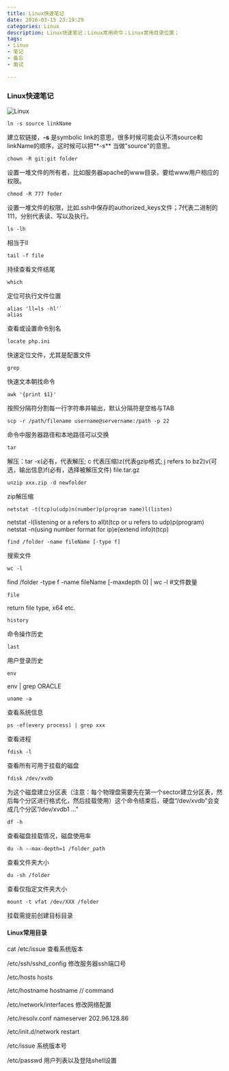 ```yaml
---
title: Linux快速笔记
date: 2016-03-15 23:19:29
categories: Linux
description: Linux快速笔记；Linux常用命令；Linux常用目录位置；
tags: 
- Linux
- 笔记
- 备忘
- 面试

---
```


### Linux快速笔记

![Linux](http://www.6188.com/upload_6188s/Small_paper/xitong/3174/s800/linux_014.jpg)

`ln -s source linkName`

建立软链接，**-s** 是symbolic link的意思，很多时候可能会认不清source和linkName的顺序，这时候可以把**-s** 当做"source"的意思。

`chown -R git:git folder`

设置一堆文件的所有者，比如服务器apache的www目录，要给www用户相应的权限。

`chmod -R 777 foder`

设置一堆文件的权限，比如.ssh中保存的authorized_keys文件；7代表二进制的111，分别代表读、写以及执行。

`ls -lh`

相当于ll

`tail -f file`

持续查看文件结尾

`which`

定位可执行文件位置

```
alias 'll=ls -hl'`
alias
```
查看或设置命令别名

`locate php.ini`

快速定位文件，尤其是配置文件

`grep`

快速文本朝找命令

`awk '{print $1}'`

按照分隔符分割每一行字符串并输出，默认分隔符是空格与TAB

`scp -r /path/filename username@servername:/path -p 22`

命令中服务器路径和本地路径可以交换

`tar`

解压：tar -x(必有，代表解压; c 代表压缩)z(代表gzip格式; j refers to bz2)v(可选，输出信息)f(必有，选择被解压文件) file.tar.gz 

`unzip xxx.zip -d newfolder`

zip解压缩

`netstat -t(tcp)u(udp)n(number)p(program name)l(listen)`

netstat -l(listening or a refers to all)t(tcp or u refers to udp)p(program)
netstat -n(using number format for ip)e(extend info)t(tcp)                    

`find /folder -name fileName [-type f]`

搜索文件

`wc -l`

find /folder -type f -name fileName [-maxdepth 0] | wc -l #文件数量

`file`

return file type, x64 etc.

`history`

命令操作历史

`last`

用户登录历史

`env`

env | grep ORACLE

`uname -a`

查看系统信息

`ps -ef(every process) | grep xxx`

查看进程

`fdisk -l`

查看所有可用于挂载的磁盘

`fdisk /dev/xvdb `

为这个磁盘建立分区表（注意：每个物理盘需要先在第一个sector建立分区表，然后每个分区进行格式化，然后挂载使用）这个命令结束后，硬盘“/dev/xvdb”会变成几个分区”/dev/xvdb1 …"

`df -h`

查看磁盘挂载情况，磁盘使用率

`du -h --max-depth=1 /folder_path` 

查看文件夹大小

`du -sh /folder` 

查看仅指定文件夹大小

`mount -t vfat /dev/XXX /folder`

挂载需提前创建目标目录

#### Linux常用目录

cat /etc/issue 查看系统版本

/etc/ssh/sshd_config 修改服务器ssh端口号

/etc/hosts hosts

/etc/hostname hostname // command

/etc/network/interfaces 修改网络配置 

/etc/resolv.conf nameserver 202.96.128.86

/etc/init.d/network restart

/etc/issue 系统版本号

/etc/passwd 用户列表以及登陆shell设置